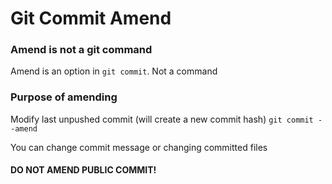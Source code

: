 # Git Commit Amend

### Amend is not a git command
Amend is an option in `git commit`. Not a command

### Purpose of amending
Modify last unpushed commit (will create a new commit hash)
`git commit --amend`

You can change commit message or changing committed files

#### DO NOT AMEND PUBLIC COMMIT!
